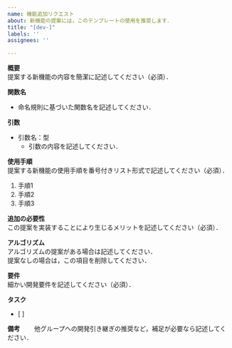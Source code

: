 ```yaml
---
name: 機能追加リクエスト
about: 新機能の提案には，このテンプレートの使用を推奨します．
title: "[dev-]"
labels: ''
assignees: ''

---
```


**概要**  
提案する新機能の内容を簡潔に記述してください（必須）．

**関数名**  
* 命名規則に基づいた関数名を記述してください．

**引数**  
* 引数名：型
  * 引数の内容を記述してください．

**使用手順**  
提案する新機能の使用手順を番号付きリスト形式で記述してください（必須）．
1. 手順1
1. 手順2
1. 手順3

**追加の必要性**  
この提案を実装することにより生じるメリットを記述してください（必須）．

**アルゴリズム**  
アルゴリズムの提案がある場合は記述してください．   
提案なしの場合は，この項目を削除してください．

**要件**  
細かい開発要件を記述してください（必須）．

**タスク**
- [ ] 

**備考**　　
他グループへの開発引き継ぎの推奨など，補足が必要なら記述してください．
